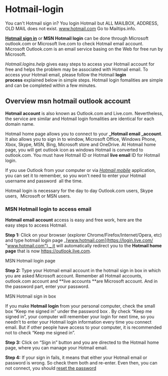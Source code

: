 # Hotmail-login
You can't Hotmail sign in? You login Hotmail but ALL MAILBOX, ADDRESS, OLD MAIL does not exist. www.hotmail.com Go to Mailtips.info. 

**[Hotmail sign in](https://mailtips.info/hotmail-sign-in-hotmail-login/ "Hotmail sign in")** or **MSN Hotmail login** can be done through Microsoft outlook.com or Microsoft live.com to check Hotmail email account. Microsoft Outlook.com is an email service basing on the Web for free run by Microsoft.

_Hotmail.logins.help_ gives easy steps to access your Hotmail account for free and helps the problem may be associated with Hotmail email. To access your Hotmail email, please follow the Hotmail **login process** explained below in simple steps. Hotmail login fomalities are simple and can be completed within a few minutes.

Overview msn hotmail outlook account
------------------------------------

**Hotmail account** is also known as Outlook.com and Live.com. Nevertheless, the service are similar and Hotmail login fomalities are identical for each domain name.

Hotmail home page allows you to connect to your **_Hotmail email _account**. It also allows you to sign in to window, Microsoft Office, Windows Phone, Xbox, Skype, MSN, Bing, Microsoft store and OneDrive. At Hotmail home page, you will get outlook icon as windows Hotmail is converted to outlook.com. You must have Hotmail ID or Hotmail **live email** ID for Hotmail login.

If you use Outlook from your computer or via _[Hotmail mobile](https://technsolution.com/tag/hotmail/ "Hotmail Mobile Phone -Hotmail")_ application, you can set it to remember, so you won't need to enter your Hotmail username and password  all the time.

Hotmail login is necessary for the day to day Outlook.com users, Skype users,  Microsoft or MSN users.

### **MSN Hotmail login to access email**

**Hotmail email account** access is easy and free work, here are the easy steps to access Hotmail.

**Step 1:** Click on your browser (explorer Chrome/Firefox/Internet/Opera, etc) and type hotmail login page _[www.hotmail.com](https://login.live.com/ "www.hotmail.com"),_ it will automatically redirect you to the **Hotmail home page** that is now https://outlook.live.com.

MSN Hotmail login page

**Step 2:** Type your Hotmail email account in the hotmail sign in box in which you are asked Microsoft account. Remember all Hotmail accounts, outlook.com account and **live accounts **are Microsoft account. And in the password part, enter your password.

MSN Hotmail sign in box

If you make **Hotmail login** from your personal computer, check the small box “Keep me signed in” under the password box . By check “Keep me signed in”, your computer will remember your login for next time, so you needn’t to enter your Hotmail login information every time you connect email. But if other people have access to your computer, it is recommended not to check “Keep me signed in”. 

**Step 3:** Click on “Sign in” button and you are directed to the Hotmail home page, where you can manage your Hotmail email. 

**Step 4:** If your sign in fails, it means that either your Hotmail email or password is wrong. So check them both and re-enter. Even then, you can not connect, you should [reset the password](https://technsolution.com/hotmail-password-reset/ "Solution Change Password")
